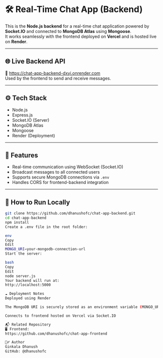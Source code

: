 # 🛠️ Real-Time Chat App (Backend)

This is the **Node.js backend** for a real-time chat application powered by **Socket.IO** and connected to **MongoDB Atlas** using **Mongoose**.  
It works seamlessly with the frontend deployed on **Vercel** and is hosted live on **Render**.

---

## 🌐 Live Backend API

🔗 https://chat-app-backend-dxyi.onrender.com  
Used by the frontend to send and receive messages.

---

## ⚙️ Tech Stack

- Node.js
- Express.js
- Socket.IO (Server)
- MongoDB Atlas
- Mongoose
- Render (Deployment)

---

## 🚀 Features

- Real-time communication using WebSocket (Socket.IO)
- Broadcast messages to all connected users
- Supports secure MongoDB connections via `.env`
- Handles CORS for frontend-backend integration

---

## 🧪 How to Run Locally

```bash
git clone https://github.com/dhanushofc/chat-app-backend.git
cd chat-app-backend
npm install
Create a .env file in the root folder:

env
Copy
Edit
MONGO_URI=your-mongodb-connection-url
Start the server:

bash
Copy
Edit
node server.js
Your backend will run at:
http://localhost:5000

☁️ Deployment Notes
Deployed using Render

The MongoDB URI is securely stored as an environment variable (MONGO_URI)

Connects to frontend hosted on Vercel via Socket.IO

📬 Related Repository
🖥️ Frontend:
https://github.com/dhanushofc/chat-app-frontend

🙋‍♂️ Author
Ginkala Dhanush
GitHub: @dhanushofc
